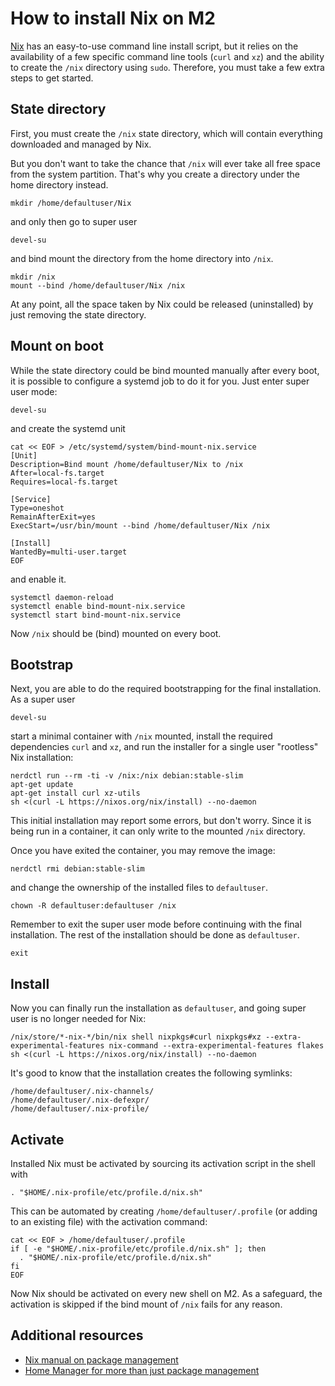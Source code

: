 # How to install Nix on M2

[Nix](https://nixos.org/nix/) has an easy-to-use command line install script, but it relies on the availability of a few specific command line tools (`curl` and `xz`) and the ability to create the `/nix` directory using `sudo`. Therefore, you must take a few extra steps to get started.


## State directory

First, you must create the `/nix` state directory, which will contain everything downloaded and managed by Nix.

But you don't want to take the chance that `/nix` will ever take all free space from the system partition. That's why you create a directory under the home directory instead.

```console
mkdir /home/defaultuser/Nix
```

and only then go to super user

```console
devel-su
```

and bind mount the directory from the home directory into `/nix`.

```console
mkdir /nix
mount --bind /home/defaultuser/Nix /nix
```

At any point, all the space taken by Nix could be released (uninstalled) by just removing the state directory.


## Mount on boot

While the state directory could be bind mounted manually after every boot, it is possible to configure a systemd job to do it for you. Just enter super user mode:

```console
devel-su
```

and create the systemd unit

```console
cat << EOF > /etc/systemd/system/bind-mount-nix.service
[Unit]
Description=Bind mount /home/defaultuser/Nix to /nix
After=local-fs.target
Requires=local-fs.target

[Service]
Type=oneshot
RemainAfterExit=yes
ExecStart=/usr/bin/mount --bind /home/defaultuser/Nix /nix

[Install]
WantedBy=multi-user.target
EOF
```

and enable it.

```console
systemctl daemon-reload
systemctl enable bind-mount-nix.service
systemctl start bind-mount-nix.service
```

Now `/nix` should be (bind) mounted on every boot.


## Bootstrap

Next, you are able to do the required bootstrapping for the final installation. As a super user

```console
devel-su
```

start a minimal container with `/nix` mounted, install the required dependencies `curl` and `xz`, and run the installer for a single user "rootless" Nix installation:

```console
nerdctl run --rm -ti -v /nix:/nix debian:stable-slim
apt-get update
apt-get install curl xz-utils
sh <(curl -L https://nixos.org/nix/install) --no-daemon
```

This initial installation may report some errors, but don't worry. Since it is being run in a container, it can only write to the mounted `/nix` directory.

Once you have exited the container, you may remove the image:

```console
nerdctl rmi debian:stable-slim
```
and change the ownership of the installed files to `defaultuser`.

```console
chown -R defaultuser:defaultuser /nix
```

Remember to exit the super user mode before continuing with the final installation. The rest of the installation should be done as `defaultuser`.


```console
exit
```


## Install

Now you can finally run the installation as `defaultuser`, and going super user is no longer needed for Nix:

```console
/nix/store/*-nix-*/bin/nix shell nixpkgs#curl nixpkgs#xz --extra-experimental-features nix-command --extra-experimental-features flakes
sh <(curl -L https://nixos.org/nix/install) --no-daemon
```

It's good to know that the installation creates the following symlinks:

``` console
/home/defaultuser/.nix-channels/
/home/defaultuser/.nix-defexpr/
/home/defaultuser/.nix-profile/
```


## Activate

Installed Nix must be activated by sourcing its activation script in the shell with

```console
. "$HOME/.nix-profile/etc/profile.d/nix.sh"
```

This can be automated by creating `/home/defaultuser/.profile` (or adding to an existing file) with the activation command:

```console
cat << EOF > /home/defaultuser/.profile
if [ -e "$HOME/.nix-profile/etc/profile.d/nix.sh" ]; then
  . "$HOME/.nix-profile/etc/profile.d/nix.sh"
fi
EOF
```

Now Nix should be activated on every new shell on M2. As a safeguard, the activation is skipped if the bind mount of `/nix` fails for any reason.


## Additional resources

* [Nix manual on package management](https://nix.dev/manual/nix/2.24/package-management/)
* [Home Manager for more than just package management](https://nix-community.github.io/home-manager/index.xhtml#sec-install-standalone)